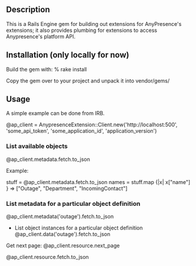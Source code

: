 ## Description

This is a Rails Engine gem for building out extensions for AnyPresence's extensions; it also provides plumbing for extensions to access Anypresence's platform API.

## Installation (only locally for now)

Build the gem with:
% rake install 

Copy the gem over to your project and unpack it into vendor/gems/

## Usage

A simple example can be done from IRB. 

@ap_client = AnypresenceExtension::Client.new('http://localhost:500', 'some_api_token', 'some_application_id', 'application_version')

### List available objects
@ap_client.metadata.fetch.to_json

Example:

stuff = @ap_client.metadata.fetch.to_json
names = stuff.map {|x| x["name"] }
 => ["Outage", "Department", "IncomingContact"]

### List metadata for a particular object definition

@ap_client.metadata('outage').fetch.to_json

- List object instances for a particular object definition
@ap_client.data('outage').fetch.to_json

Get next page:
@ap_client.resource.next_page

@ap_client.resource.fetch.to_json



